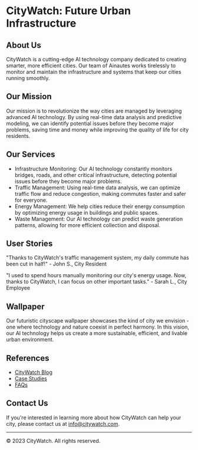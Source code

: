 <!--font:Inter-->

# CityWatch: Future Urban Infrastructure

## About Us
CityWatch is a cutting-edge AI technology company dedicated to creating smarter, more efficient cities. Our team of Ainautes works tirelessly to monitor and maintain the infrastructure and systems that keep our cities running smoothly. 

## Our Mission
Our mission is to revolutionize the way cities are managed by leveraging advanced AI technology. By using real-time data analysis and predictive modeling, we can identify potential issues before they become major problems, saving time and money while improving the quality of life for city residents.

## Our Services
- Infrastructure Monitoring: Our AI technology constantly monitors bridges, roads, and other critical infrastructure, detecting potential issues before they become major problems.
- Traffic Management: Using real-time data analysis, we can optimize traffic flow and reduce congestion, making commutes faster and safer for everyone.
- Energy Management: We help cities reduce their energy consumption by optimizing energy usage in buildings and public spaces.
- Waste Management: Our AI technology can predict waste generation patterns, allowing for more efficient collection and disposal.

## User Stories
"Thanks to CityWatch's traffic management system, my daily commute has been cut in half!" - John S., City Resident

"I used to spend hours manually monitoring our city's energy usage. Now, thanks to CityWatch, I can focus on other important tasks." - Sarah L., City Employee

## Wallpaper
Our futuristic cityscape wallpaper showcases the kind of city we envision - one where technology and nature coexist in perfect harmony. In this vision, our AI technology helps us create a more sustainable, efficient, and livable urban environment.

## References
- [CityWatch Blog](#blog)
- [Case Studies](#case-studies)
- [FAQs](#faqs)

## Contact Us
If you're interested in learning more about how CityWatch can help your city, please contact us at [info@citywatch.com](mailto:info@citywatch.com).

---

© 2023 CityWatch. All rights reserved.

<!--

Write me content for website with wallpaper which alt text is:

"A futuristic cityscape where Ainautes use advanced AI technology to monitor and maintain the city's infrastructure and systems."

The name/title of the page should not be 1:1 copy of the alt text but rather a real content of the website which is using this wallpaper.

- Use markdown format 
- Start with heading
- Heading should be short and concise
- The content should look like a real website 
- The website should not be about the wallpaper, wallpaper is just a related background
- Heading should be contain work "wallpaper" or "background"
- Include real sections like references, contact, user stories, etc. use things relevant to the page purpose.
- Feel free to use structure like headings, bullets, numbering, blockquotes, paragraphs, horizontal lines, etc.
- You can use formatting like bold or _italic_
- You can include UTF-8 emojis
- Links should be only #hash anchors (and you can refer to the document itself)
- Do not include images


---


# Welcome to CityWatch - The Future of Urban Infrastructure

## About Us
CityWatch is a cutting-edge AI technology company dedicated to creating smarter, more efficient cities. Our team of Ainautes works tirelessly to monitor and maintain the infrastructure and systems that keep our cities running smoothly. 

## Our Mission
Our mission is to revolutionize the way cities are managed by leveraging advanced AI technology. By using real-time data analysis and predictive modeling, we can identify potential issues before they become major problems, saving time and money while improving the quality of life for city residents.

## Our Services
- Infrastructure Monitoring: Our AI technology constantly monitors bridges, roads, and other critical infrastructure, detecting potential issues before they become major problems.
- Traffic Management: Using real-time data analysis, we can optimize traffic flow and reduce congestion, making commutes faster and safer for everyone.
- Energy Management: We help cities reduce their energy consumption by optimizing energy usage in buildings and public spaces.
- Waste Management: Our AI technology can predict waste generation patterns, allowing for more efficient collection and disposal.

## User Stories
"Thanks to CityWatch's traffic management system, my daily commute has been cut in half!" - John S., City Resident

"I used to spend hours manually monitoring our city's energy usage. Now, thanks to CityWatch, I can focus on other important tasks." - Sarah L., City Employee

## Wallpaper
Our futuristic cityscape wallpaper showcases the kind of city we envision - one where technology and nature coexist in perfect harmony. In this vision, our AI technology helps us create a more sustainable, efficient, and livable urban environment.

## References
- [CityWatch Blog](#blog)
- [Case Studies](#case-studies)
- [FAQs](#faqs)

## Contact Us
If you're interested in learning more about how CityWatch can help your city, please contact us at [info@citywatch.com](mailto:info@citywatch.com).

---

© 2023 CityWatch. All rights reserved.


---


Write me a Google font which is best fitting for the website.

Pick from the list:
- Montserrat
- Cinzel
- Poppins
- Open Sans
- Raleway
- Great Vibes
- Lato
- Inter
- Lobster
- Orbitron
- Playfair Display
- Barlow Condensed
- Alegreya
- Cinzel Decorative
- Creepster
- Cabin
- Cormorant Garamond
- Roboto
- IBM Plex Sans
- Dancing Script
- Exo 2
- Futura


Write just the font name nothing else.


---


Inter

-->
